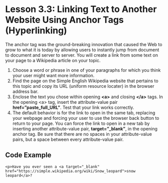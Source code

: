 # Lesson 3.3: Linking Text to Another Website Using Anchor Tags \(Hyperlinking\)

The anchor tag was the ground-breaking innovation that caused the Web to grow to what it is today by allowing users to instantly jump from document to document and server to server. You will create a link from some text on your page to a Wikipedia article on your topic.

1. Choose a word or phrase in one of your paragraphs for which you think your user might want more information.
2. Find the page on the Simple English Wikipedia website that pertains to this topic and copy its URL \(uniform resource locater\) in the browser address bar.
3. Enclose the text you chose within opening **&lt;a&gt;** and closing **&lt;/a&gt;** tags. In the opening &lt;a&gt; tag, insert the attribute-value pair **href=”paste\_full\_URL”**. Test that your link works correctly.
4. The default behavior is for the link to open in the same tab, replacing your webpage and forcing your user to use the browser back button to return to your page. You can force the link to open in a new tab by inserting another attribute-value pair, **target=”\_blank”**, in the opening anchor tag. Be sure that there are no spaces in your attribute-value pairs, but a space between every attribute-value pair.

## Code Example

```text
<p>Have you ever seen a <a target="_blank" href="https://simple.wikipedia.org/wiki/Snow_leopard">snow leopard</a>? 
```

